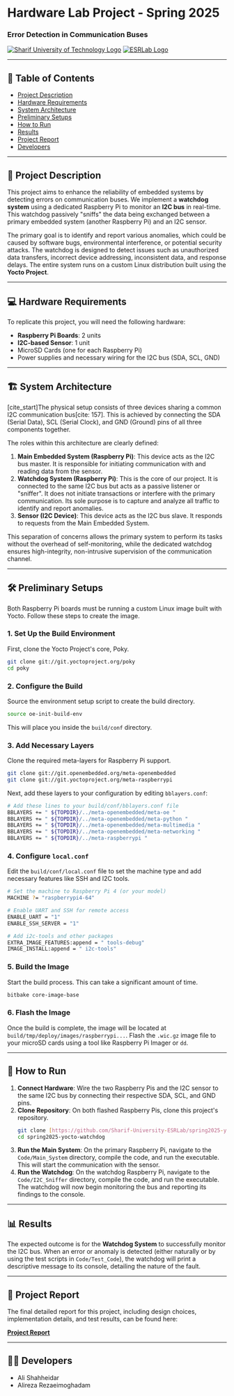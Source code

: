 # Hardware Lab Project - Spring 2025
### Error Detection in Communication Buses

[![Sharif University of Technology Logo](https://img.shields.io/badge/Sharif_University_of_Technology-blue)](https://www.sharif.edu/)
[![ESRLab Logo](https://img.shields.io/badge/Internet_Of_Things_Lab-red)](https://esrlab.ce.sharif.edu/)

---

## 📖 Table of Contents
* [Project Description](#-project-description)
* [Hardware Requirements](#-hardware-requirements)
* [System Architecture](#-system-architecture)
* [Preliminary Setups](#-preliminary-setups)
* [How to Run](#-how-to-run)
* [Results](#-results)
* [Project Report](#-project-report)
* [Developers](#-developers)

---

## 📝 Project Description

This project aims to enhance the reliability of embedded systems by detecting errors on communication buses. We implement a **watchdog system** using a dedicated Raspberry Pi to monitor an **I2C bus** in real-time. This watchdog passively "sniffs" the data being exchanged between a primary embedded system (another Raspberry Pi) and an I2C sensor.

The primary goal is to identify and report various anomalies, which could be caused by software bugs, environmental interference, or potential security attacks. The watchdog is designed to detect issues such as unauthorized data transfers, incorrect device addressing, inconsistent data, and response delays. The entire system runs on a custom Linux distribution built using the **Yocto Project**.

---

## 💻 Hardware Requirements

To replicate this project, you will need the following hardware:
* **Raspberry Pi Boards**: 2 units
* **I2C-based Sensor**: 1 unit
* MicroSD Cards (one for each Raspberry Pi)
* Power supplies and necessary wiring for the I2C bus (SDA, SCL, GND)

---

## 🏗️ System Architecture

[cite_start]The physical setup consists of three devices sharing a common I2C communication bus[cite: 157]. This is achieved by connecting the SDA (Serial Data), SCL (Serial Clock), and GND (Ground) pins of all three components together.

The roles within this architecture are clearly defined:

1.  **Main Embedded System (Raspberry Pi)**: This device acts as the I2C bus master. It is responsible for initiating communication with and reading data from the sensor.
2.  **Watchdog System (Raspberry Pi)**: This is the core of our project. It is connected to the same I2C bus but acts as a passive listener or "sniffer". It does not initiate transactions or interfere with the primary communication. Its sole purpose is to capture and analyze all traffic to identify and report anomalies.
3.  **Sensor (I2C Device)**: This device acts as the I2C bus slave. It responds to requests from the Main Embedded System.

This separation of concerns allows the primary system to perform its tasks without the overhead of self-monitoring, while the dedicated watchdog ensures high-integrity, non-intrusive supervision of the communication channel.

---

## 🛠️ Preliminary Setups

Both Raspberry Pi boards must be running a custom Linux image built with Yocto. Follow these steps to create the image.

### 1. Set Up the Build Environment
First, clone the Yocto Project's core, Poky.

```bash
git clone git://git.yoctoproject.org/poky
cd poky
```

### 2. Configure the Build
Source the environment setup script to create the build directory.

```bash
source oe-init-build-env
```
This will place you inside the `build/conf` directory.

### 3. Add Necessary Layers
Clone the required meta-layers for Raspberry Pi support.

```bash
git clone git://git.openembedded.org/meta-openembedded
git clone git://git.yoctoproject.org/meta-raspberrypi
```

Next, add these layers to your configuration by editing `bblayers.conf`:

```bash
# Add these lines to your build/conf/bblayers.conf file
BBLAYERS += " ${TOPDIR}/../meta-openembedded/meta-oe "
BBLAYERS += " ${TOPDIR}/../meta-openembedded/meta-python "
BBLAYERS += " ${TOPDIR}/../meta-openembedded/meta-multimedia "
BBLAYERS += " ${TOPDIR}/../meta-openembedded/meta-networking "
BBLAYERS += " ${TOPDIR}/../meta-raspberrypi "
```

### 4. Configure `local.conf`
Edit the `build/conf/local.conf` file to set the machine type and add necessary features like SSH and I2C tools.

```bash
# Set the machine to Raspberry Pi 4 (or your model)
MACHINE ?= "raspberrypi4-64"

# Enable UART and SSH for remote access
ENABLE_UART = "1"
ENABLE_SSH_SERVER = "1"

# Add i2c-tools and other packages
EXTRA_IMAGE_FEATURES:append = " tools-debug"
IMAGE_INSTALL:append = " i2c-tools"
```

### 5. Build the Image
Start the build process. This can take a significant amount of time.

```bash
bitbake core-image-base
```

### 6. Flash the Image
Once the build is complete, the image will be located at `build/tmp/deploy/images/raspberrypi...`. Flash the `.wic.gz` image file to your microSD cards using a tool like Raspberry Pi Imager or `dd`.

---

## 🚀 How to Run

1.  **Connect Hardware**: Wire the two Raspberry Pis and the I2C sensor to the same I2C bus by connecting their respective SDA, SCL, and GND pins.
2.  **Clone Repository**: On both flashed Raspberry Pis, clone this project's repository.
    ```bash
    git clone [https://github.com/Sharif-University-ESRLab/spring2025-yocto-watchdog.git](https://github.com/Sharif-University-ESRLab/spring2025-yocto-watchdog.git)
    cd spring2025-yocto-watchdog
    ```
3.  **Run the Main System**: On the primary Raspberry Pi, navigate to the `Code/Main_System` directory, compile the code, and run the executable. This will start the communication with the sensor.
4.  **Run the Watchdog**: On the watchdog Raspberry Pi, navigate to the `Code/I2C_Sniffer` directory, compile the code, and run the executable. The watchdog will now begin monitoring the bus and reporting its findings to the console.

---

## 📊 Results

The expected outcome is for the **Watchdog System** to successfully monitor the I2C bus. When an error or anomaly is detected (either naturally or by using the test scripts in `Code/Test_Code`), the watchdog will print a descriptive message to its console, detailing the nature of the fault.

---

## 📜 Project Report

The final detailed report for this project, including design choices, implementation details, and test results, can be found here:

**[Project Report](./Report.pdf)**

---

## 🧑‍💻 Developers

* Ali Shahheidar
* Alireza Rezaeimoghadam
